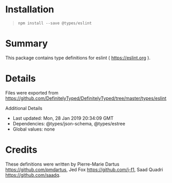 # Installation
> `npm install --save @types/eslint`

# Summary
This package contains type definitions for eslint ( https://eslint.org ).

# Details
Files were exported from https://github.com/DefinitelyTyped/DefinitelyTyped/tree/master/types/eslint

Additional Details
 * Last updated: Mon, 28 Jan 2019 20:34:09 GMT
 * Dependencies: @types/json-schema, @types/estree
 * Global values: none

# Credits
These definitions were written by Pierre-Marie Dartus <https://github.com/pmdartus>, Jed Fox <https://github.com/j-f1>, Saad Quadri <https://github.com/saadq>.
